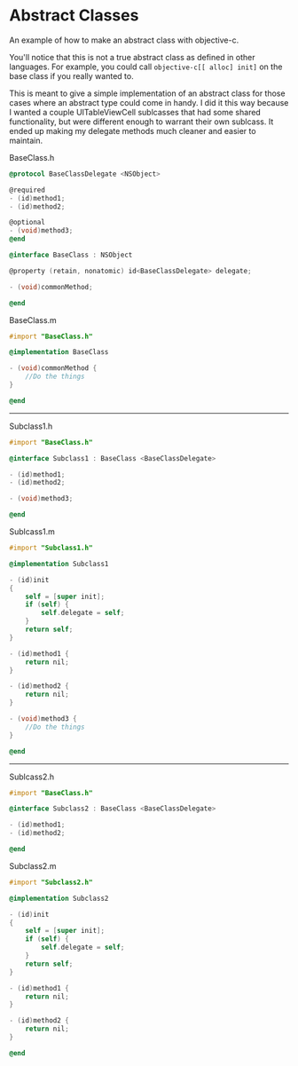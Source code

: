 Abstract Classes
====
An example of how to make an abstract class with objective-c.

You'll notice that this is not a true abstract class as defined in other languages. For example, you could call ```objective-c[[ alloc] init]``` on the base class if you really wanted to.

This is meant to give a simple implementation of an abstract class for those cases where an abstract type could come in handy. I did it this way because I wanted a couple UITableViewCell sublcasses that had some shared functionality, but were different enough to warrant their own sublcass. It ended up making my delegate methods much cleaner and easier to maintain.




BaseClass.h

```objective-c
@protocol BaseClassDelegate <NSObject>

@required
- (id)method1;
- (id)method2;

@optional
- (void)method3;
@end

@interface BaseClass : NSObject

@property (retain, nonatomic) id<BaseClassDelegate> delegate;

- (void)commonMethod;

@end
```

BaseClass.m

```objective-c
#import "BaseClass.h"

@implementation BaseClass

- (void)commonMethod {
    //Do the things
}

@end
```

------------



Subclass1.h

```objective-c
#import "BaseClass.h"

@interface Subclass1 : BaseClass <BaseClassDelegate>

- (id)method1;
- (id)method2;

- (void)method3;

@end
```


Sublcass1.m

```objective-c
#import "Subclass1.h"

@implementation Subclass1

- (id)init
{
    self = [super init];
    if (self) {
        self.delegate = self;
    }
    return self;
}

- (id)method1 {
    return nil;
}

- (id)method2 {
    return nil;
}

- (void)method3 {
    //Do the things
}

@end
```

-----------




Sublcass2.h

```objective-c
#import "BaseClass.h"

@interface Subclass2 : BaseClass <BaseClassDelegate>

- (id)method1;
- (id)method2;

@end
```


Subclass2.m

```objective-c
#import "Subclass2.h"

@implementation Subclass2

- (id)init
{
    self = [super init];
    if (self) {
        self.delegate = self;
    }
    return self;
}

- (id)method1 {
    return nil;
}

- (id)method2 {
    return nil;
}

@end
```

